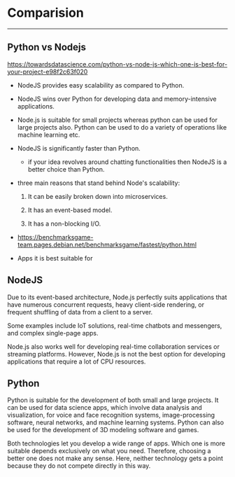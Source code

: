 # Comparision

---

## Python vs Nodejs

<https://towardsdatascience.com/python-vs-node-js-which-one-is-best-for-your-project-e98f2c63f020>

- NodeJS provides easy scalability as compared to Python.
- NodeJS wins over Python for developing data and memory-intensive applications.
- Node.js is suitable for small projects whereas python can be used for large projects also. Python can be used to do a variety of operations like machine learning etc.
- NodeJS is significantly faster than Python.
  - if your idea revolves around chatting functionalities then NodeJS is a better choice than Python.

- three main reasons that stand behind Node's scalability:

    1. It can be easily broken down into microservices.

    2. It has an event-based model.

    3. It has a non-blocking I/O.

- <https://benchmarksgame-team.pages.debian.net/benchmarksgame/fastest/python.html>

- Apps it is best suitable for

## NodeJS

Due to its event-based architecture, Node.js perfectly suits applications that have numerous concurrent requests, heavy client-side rendering, or frequent shuffling of data from a client to a server.

Some examples include IoT solutions, real-time chatbots and messengers, and complex single-page apps.

Node.js also works well for developing real-time collaboration services or streaming platforms. However, Node.js is not the best option for developing applications that require a lot of CPU resources.

## Python

Python is suitable for the development of both small and large projects. It can be used for data science apps, which involve data analysis and visualization, for voice and face recognition systems, image-processing software, neural networks, and machine learning systems. Python can also be used for the development of 3D modeling software and games.

Both technologies let you develop a wide range of apps. Which one is more suitable depends exclusively on what you need. Therefore, choosing a better one does not make any sense. Here, neither technology gets a point because they do not compete directly in this way.
